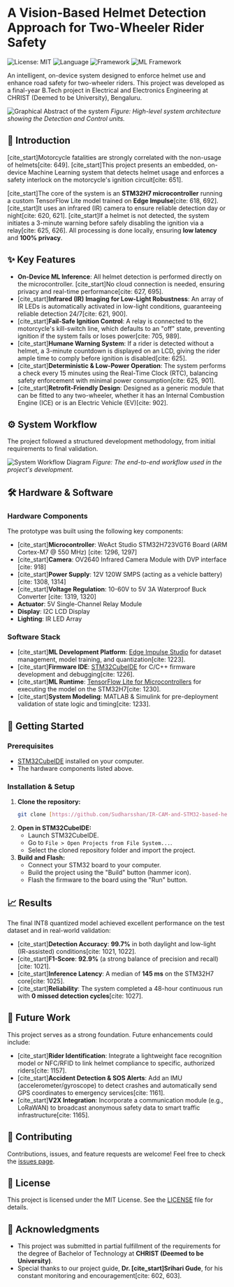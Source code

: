 # A Vision-Based Helmet Detection Approach for Two-Wheeler Rider Safety

![License: MIT](https://img.shields.io/badge/License-MIT-yellow.svg)
![Language](https://img.shields.io/badge/language-C%2B%2B-blue.svg)
![Framework](https://img.shields.io/badge/framework-STM32Cube-orange.svg)
![ML Framework](https://img.shields.io/badge/ML%20Framework-TensorFlow%20Lite-brightgreen.svg)

An intelligent, on-device system designed to enforce helmet use and enhance road safety for two-wheeler riders. This project was developed as a final-year B.Tech project in Electrical and Electronics Engineering at CHRIST (Deemed to be University), Bengaluru.

![Graphical Abstract of the system](https://i.imgur.com/G5g2mJc.png)
*Figure: High-level system architecture showing the Detection and Control units.*

## 📖 Introduction

[cite_start]Motorcycle fatalities are strongly correlated with the non-usage of helmets[cite: 649]. [cite_start]This project presents an embedded, on-device Machine Learning system that detects helmet usage and enforces a safety interlock on the motorcycle's ignition circuit[cite: 651].

[cite_start]The core of the system is an **STM32H7 microcontroller** running a custom TensorFlow Lite model trained on **Edge Impulse**[cite: 618, 692]. [cite_start]It uses an infrared (IR) camera to ensure reliable detection day or night[cite: 620, 621]. [cite_start]If a helmet is not detected, the system initiates a 3-minute warning before safely disabling the ignition via a relay[cite: 625, 626]. All processing is done locally, ensuring **low latency** and **100% privacy**.

## ✨ Key Features

-   **On-Device ML Inference**: All helmet detection is performed directly on the microcontroller. [cite_start]No cloud connection is needed, ensuring privacy and real-time performance[cite: 627, 695].
-   [cite_start]**Infrared (IR) Imaging for Low-Light Robustness**: An array of IR LEDs is automatically activated in low-light conditions, guaranteeing reliable detection 24/7[cite: 621, 900].
-   [cite_start]**Fail-Safe Ignition Control**: A relay is connected to the motorcycle's kill-switch line, which defaults to an "off" state, preventing ignition if the system fails or loses power[cite: 705, 989].
-   [cite_start]**Humane Warning System**: If a rider is detected without a helmet, a 3-minute countdown is displayed on an LCD, giving the rider ample time to comply before ignition is disabled[cite: 625].
-   [cite_start]**Deterministic & Low-Power Operation**: The system performs a check every 15 minutes using the Real-Time Clock (RTC), balancing safety enforcement with minimal power consumption[cite: 625, 901].
-   [cite_start]**Retrofit-Friendly Design**: Designed as a generic module that can be fitted to any two-wheeler, whether it has an Internal Combustion Engine (ICE) or is an Electric Vehicle (EV)[cite: 902].

## ⚙️ System Workflow

The project followed a structured development methodology, from initial requirements to final validation.

![System Workflow Diagram](https://i.imgur.com/60E0W9T.png)
*Figure: The end-to-end workflow used in the project's development.*

## 🛠️ Hardware & Software

### Hardware Components
The prototype was built using the following key components:
-   [cite_start]**Microcontroller**: WeAct Studio STM32H723VGT6 Board (ARM Cortex-M7 @ 550 MHz) [cite: 1296, 1297]
-   [cite_start]**Camera**: OV2640 Infrared Camera Module with DVP interface [cite: 918]
-   [cite_start]**Power Supply**: 12V 120W SMPS (acting as a vehicle battery) [cite: 1308, 1314]
-   [cite_start]**Voltage Regulation**: 10-60V to 5V 3A Waterproof Buck Converter [cite: 1319, 1320]
-   **Actuator**: 5V Single-Channel Relay Module
-   **Display**: I2C LCD Display
-   **Lighting**: IR LED Array

### Software Stack
-   [cite_start]**ML Development Platform**: [Edge Impulse Studio](https://www.edgeimpulse.com/) for dataset management, model training, and quantization[cite: 1223].
-   [cite_start]**Firmware IDE**: [STM32CubeIDE](https://www.st.com/en/development-tools/stm32cubeide.html) for C/C++ firmware development and debugging[cite: 1226].
-   [cite_start]**ML Runtime**: [TensorFlow Lite for Microcontrollers](https://www.tensorflow.org/lite/microcontrollers) for executing the model on the STM32H7[cite: 1230].
-   [cite_start]**System Modeling**: MATLAB & Simulink for pre-deployment validation of state logic and timing[cite: 1233].

## 🚀 Getting Started

### Prerequisites
-   [STM32CubeIDE](https://www.st.com/en/development-tools/stm32cubeide.html) installed on your computer.
-   The hardware components listed above.

### Installation & Setup
1.  **Clone the repository:**
    ```bash
    git clone [https://github.com/Sudharsshan/IR-CAM-and-STM32-based-helmet-detection-for-rider-safety-on-2-wheeler.git](https://github.com/Sudharsshan/IR-CAM-and-STM32-based-helmet-detection-for-rider-safety-on-2-wheeler.git)
    ```
2.  **Open in STM32CubeIDE:**
    -   Launch STM32CubeIDE.
    -   Go to `File > Open Projects from File System...`.
    -   Select the cloned repository folder and import the project.
3.  **Build and Flash:**
    -   Connect your STM32 board to your computer.
    -   Build the project using the "Build" button (hammer icon).
    -   Flash the firmware to the board using the "Run" button.

## 📈 Results

The final INT8 quantized model achieved excellent performance on the test dataset and in real-world validation:
-   [cite_start]**Detection Accuracy**: **99.7%** in both daylight and low-light (IR-assisted) conditions[cite: 1021, 1022].
-   [cite_start]**F1-Score**: **92.9%** (a strong balance of precision and recall)[cite: 1021].
-   [cite_start]**Inference Latency**: A median of **145 ms** on the STM32H7 core[cite: 1025].
-   [cite_start]**Reliability**: The system completed a 48-hour continuous run with **0 missed detection cycles**[cite: 1027].

## 🔮 Future Work

This project serves as a strong foundation. Future enhancements could include:
-   [cite_start]**Rider Identification**: Integrate a lightweight face recognition model or NFC/RFID to link helmet compliance to specific, authorized riders[cite: 1157].
-   [cite_start]**Accident Detection & SOS Alerts**: Add an IMU (accelerometer/gyroscope) to detect crashes and automatically send GPS coordinates to emergency services[cite: 1161].
-   [cite_start]**V2X Integration**: Incorporate a communication module (e.g., LoRaWAN) to broadcast anonymous safety data to smart traffic infrastructure[cite: 1165].

## 🤝 Contributing

Contributions, issues, and feature requests are welcome! Feel free to check the [issues page](https://github.com/Sudharsshan/IR-CAM-and-STM32-based-helmet-detection-for-rider-safety-on-2-wheeler/issues).

## 📜 License

This project is licensed under the MIT License. See the [LICENSE](LICENSE) file for details.

## 🙏 Acknowledgments

-   This project was submitted in partial fulfillment of the requirements for the degree of Bachelor of Technology at **CHRIST (Deemed to be University)**.
-   Special thanks to our project guide, **Dr. [cite_start]Srihari Gude**, for his constant monitoring and encouragement[cite: 602, 603].